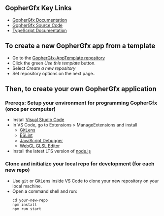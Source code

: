 
## GopherGfx Key Links
* [GopherGfx Documentation](https://csci-4611-fall-2024.github.io/GopherGfx/)
* [GopherGfx Source Code](https://github.com/CSCI-4611-Fall-2024/GopherGfx)
* [TypeScript Documentation](https://www.typescriptlang.org/docs/)


## To create a new GopherGfx app from a template
* Go to the [GopherGfx-AppTemplate repository](https://github.com/CSCI-4611-Fall-2024/GopherGfx-AppTemplate)
* Click the green *Use this template* button.
* Select *Create a new repository*
* Set repository options on the next page..


## Then, to create your own GopherGfx application

### Prereqs: Setup your environment for programming GopherGfx (once per computer)
* Install [Visual Studio Code](https://code.visualstudio.com/)
* In VS Code, go to Extensions > ManageExtensions and install
  * [GitLens](https://marketplace.visualstudio.com/items?itemName=eamodio.gitlens)
  * [ESLint](https://marketplace.visualstudio.com/items?itemName=dbaeumer.vscode-eslint)
  * [JavaScript Debugger](https://marketplace.visualstudio.com/items?itemName=ms-vscode.js-debug-nightly)
  * [WebGL GLSL Editor](https://marketplace.visualstudio.com/items?itemName=raczzalan.webgl-glsl-editor)
* Install the latest LTS version of [node.js](https://nodejs.org/en)

### Clone and initialize your local repo for development (for each new repo)
* Use ```git``` or GitLens inside VS Code to clone your new repository on your local machine.
* Open a command shell and run:
  ```
  cd your-new-repo
  npm install
  npm run start
  ```
  
